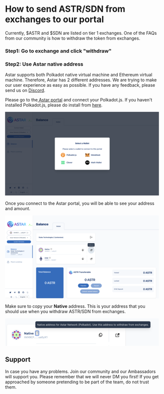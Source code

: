 # How to send ASTR/SDN from exchanges to our portal

Currently, $ASTR and $SDN are listed on tier 1 exchanges. One of the FAQs from our community is how to withdraw the token from exchanges.

### Step1: Go to exchange and click "withdraw"

### Step2: Use Astar native address

Astar supports both Polkadot native virtual machine and Ethereum virtual machine. Therefore, Astar has 2 different addresses. We are trying to make our user experience as easy as possible. If you have any feedback, please send us on [Discord](https://discord.gg/uNUN9Vxak2).&#x20;

Please go to the[ Astar portal](https://portal.astar.network/#/balance/wallet) and connect your Polkadot.js. If you haven't installed Polkadot.js, please do install from [here](https://polkadot.js.org/extension/).

![](<../.gitbook/assets/Screenshot 2022-01-19 at 4.40.41 PM.png>)

Once you connect to the Astar portal, you will be able to see your address and amount.

![](<../.gitbook/assets/Screenshot 2022-01-19 at 4.43.00 PM.png>)

Make sure to copy your **Native** address. This is your address that you should use when you withdraw ASTR/SDN from exchanges.

![](<../.gitbook/assets/Screenshot 2022-01-19 at 3.54.51 PM.png>)

## Support

In case you have any problems. Join our community and our Ambassadors will support you. Please remember that we will never DM you first! If you get approached by someone pretending to be part of the team, do not trust them.

